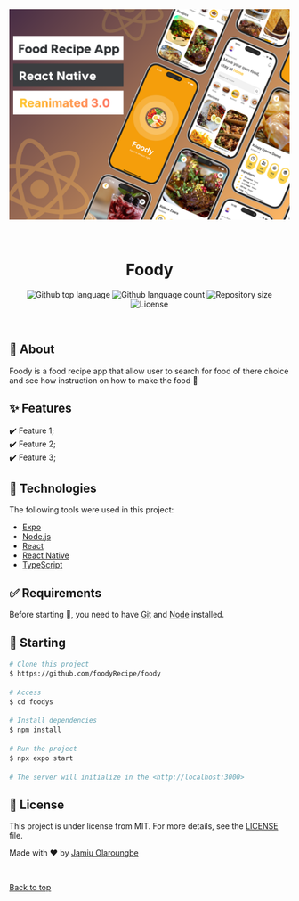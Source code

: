 <div align="center" id="top"> 
  <img src="./assets/images/read.png" alt="Foodys" />

  &#xa0;

  <!-- <a href="https://foodys.netlify.app">Demo</a> -->
</div>

<h1 align="center">Foody</h1>

<p align="center">
  <img alt="Github top language" src="https://img.shields.io/github/languages/top/Abiodun-code/foodys?color=56BEB8">

  <img alt="Github language count" src="https://img.shields.io/github/languages/count/Abiodun-code/foodys?color=56BEB8">

  <img alt="Repository size" src="https://img.shields.io/github/repo-size/Abiodun-code/foodys?color=56BEB8">

  <img alt="License" src="https://img.shields.io/github/license/Abiodun-code/foodys?color=56BEB8">

  <!-- <img alt="Github issues" src="https://img.shields.io/github/issues/Abiodun-code/foodys?color=56BEB8" /> -->

  <!-- <img alt="Github forks" src="https://img.shields.io/github/forks/Abiodun-code/foodys?color=56BEB8" /> -->

  <!-- <img alt="Github stars" src="https://img.shields.io/github/stars/Abiodun-code/foodys?color=56BEB8" /> -->
</p>

<!-- Status -->

<!-- <h4 align="center"> 
	🚧  Foodys 🚀 Under construction...  🚧
</h4> 

<hr> -->

<br>

## :dart: About ##

Foody is a food recipe app that allow user to search for food of there choice and see how instruction on how to make the food 🚀

## :sparkles: Features ##

:heavy_check_mark: Feature 1;\
:heavy_check_mark: Feature 2;\
:heavy_check_mark: Feature 3;

## :rocket: Technologies ##

The following tools were used in this project:

- [Expo](https://expo.io/)
- [Node.js](https://nodejs.org/en/)
- [React](https://pt-br.reactjs.org/)
- [React Native](https://reactnative.dev/)
- [TypeScript](https://www.typescriptlang.org/)

## :white_check_mark: Requirements ##

Before starting :checkered_flag:, you need to have [Git](https://git-scm.com) and [Node](https://nodejs.org/en/) installed.

## :checkered_flag: Starting ##

```bash
# Clone this project
$ https://github.com/foodyRecipe/foody

# Access
$ cd foodys

# Install dependencies
$ npm install

# Run the project
$ npx expo start

# The server will initialize in the <http://localhost:3000>
```

## :memo: License ##

This project is under license from MIT. For more details, see the [LICENSE](LICENSE.md) file.


Made with :heart: by <a href="https://github.com/Abiodun-code" target="_blank">Jamiu Olaroungbe</a>

&#xa0;

<a href="#top">Back to top</a>
